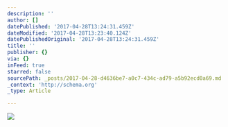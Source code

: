 ```yaml
---
description: ''
author: []
datePublished: '2017-04-28T13:24:31.459Z'
dateModified: '2017-04-28T13:23:40.124Z'
datePublishedOriginal: '2017-04-28T13:24:31.459Z'
title: ''
publisher: {}
via: {}
inFeed: true
starred: false
sourcePath: _posts/2017-04-28-d4636be7-a0c7-434c-ad79-a5b92ecd0a69.md
_context: 'http://schema.org'
_type: Article

---
```

![](https://the-grid-user-content.s3-us-west-2.amazonaws.com/25769082-defd-4ed1-b5e1-2a7fab4deb9c.png)
